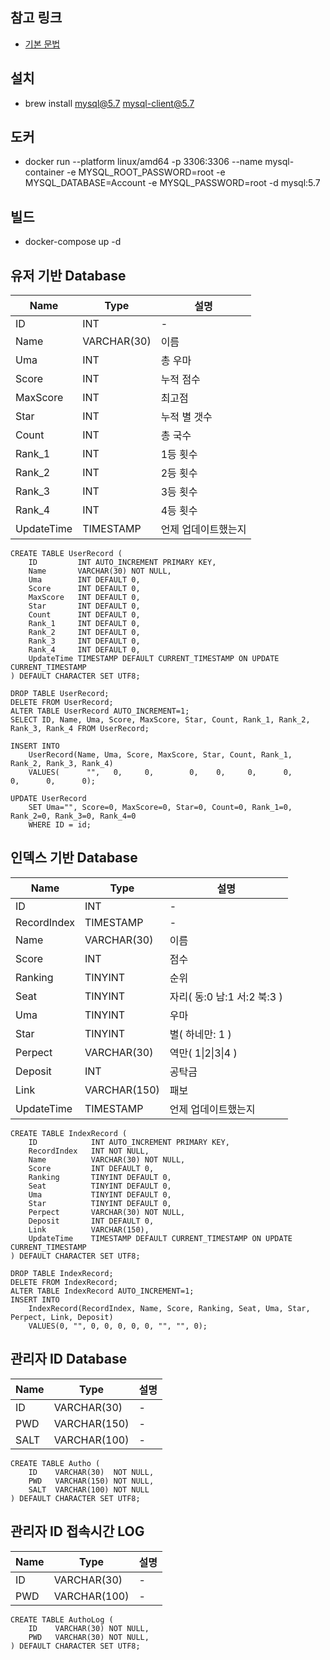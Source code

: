 ## 참고 링크
* [기본 문법](http://www.tcpschool.com/mysql/mysql_basic_syntax)

## 설치
* brew install mysql@5.7 mysql-client@5.7

## 도커
* docker run --platform linux/amd64 -p 3306:3306 --name mysql-container -e MYSQL_ROOT_PASSWORD=root -e MYSQL_DATABASE=Account -e MYSQL_PASSWORD=root -d mysql:5.7

## 빌드
* docker-compose up -d

## 유저 기반 Database
| Name       | Type        | 설명                |
| ---------- | ----------- | ------------------- |
| ID         | INT         | -                   |
| Name       | VARCHAR(30) | 이름                |
| Uma        | INT         | 총 우마             |
| Score      | INT         | 누적 점수           |
| MaxScore   | INT         | 최고점              |
| Star       | INT         | 누적 별 갯수        |
| Count      | INT         | 총 국수             |
| Rank_1     | INT         | 1등 횟수            |
| Rank_2     | INT         | 2등 횟수            |
| Rank_3     | INT         | 3등 횟수            |
| Rank_4     | INT         | 4등 횟수            |
| UpdateTime | TIMESTAMP   | 언제 업데이트했는지 |

```
CREATE TABLE UserRecord (
    ID         INT AUTO_INCREMENT PRIMARY KEY,
    Name       VARCHAR(30) NOT NULL,
    Uma        INT DEFAULT 0,
    Score      INT DEFAULT 0,
    MaxScore   INT DEFAULT 0,
    Star       INT DEFAULT 0,
    Count      INT DEFAULT 0,
    Rank_1     INT DEFAULT 0,
    Rank_2     INT DEFAULT 0,
    Rank_3     INT DEFAULT 0,
    Rank_4     INT DEFAULT 0,
    UpdateTime TIMESTAMP DEFAULT CURRENT_TIMESTAMP ON UPDATE CURRENT_TIMESTAMP
) DEFAULT CHARACTER SET UTF8;
```
```
DROP TABLE UserRecord;
DELETE FROM UserRecord;
ALTER TABLE UserRecord AUTO_INCREMENT=1;
SELECT ID, Name, Uma, Score, MaxScore, Star, Count, Rank_1, Rank_2, Rank_3, Rank_4 FROM UserRecord;

INSERT INTO 
    UserRecord(Name, Uma, Score, MaxScore, Star, Count, Rank_1, Rank_2, Rank_3, Rank_4) 
    VALUES(      "",   0,     0,        0,    0,     0,      0,      0,      0,      0);

UPDATE UserRecord
    SET Uma="", Score=0, MaxScore=0, Star=0, Count=0, Rank_1=0, Rank_2=0, Rank_3=0, Rank_4=0
    WHERE ID = id;
```

## 인덱스 기반 Database
| Name        | Type         | 설명                        |
| ----------- | ------------ | --------------------------- |
| ID          | INT          | -                           |
| RecordIndex | TIMESTAMP    | -                           |
| Name        | VARCHAR(30)  | 이름                        |
| Score       | INT          | 점수                        |
| Ranking     | TINYINT      | 순위                        |
| Seat        | TINYINT      | 자리( 동:0 남:1 서:2 북:3 ) |
| Uma         | TINYINT      | 우마                        |
| Star        | TINYINT      | 별( 하네만: 1 )             |
| Perpect     | VARCHAR(30)  | 역만( 1\|2\|3\|4 )          |
| Deposit     | INT          | 공탁금                      |
| Link        | VARCHAR(150) | 패보                        |
| UpdateTime  | TIMESTAMP    | 언제 업데이트했는지         |
```
CREATE TABLE IndexRecord (
    ID            INT AUTO_INCREMENT PRIMARY KEY,
    RecordIndex   INT NOT NULL,
    Name          VARCHAR(30) NOT NULL,
    Score         INT DEFAULT 0,
    Ranking       TINYINT DEFAULT 0,
    Seat          TINYINT DEFAULT 0,
    Uma           TINYINT DEFAULT 0,
    Star          TINYINT DEFAULT 0,
    Perpect       VARCHAR(30) NOT NULL,
    Deposit       INT DEFAULT 0,
    Link          VARCHAR(150),
    UpdateTime    TIMESTAMP DEFAULT CURRENT_TIMESTAMP ON UPDATE CURRENT_TIMESTAMP
) DEFAULT CHARACTER SET UTF8;
```
```
DROP TABLE IndexRecord;
DELETE FROM IndexRecord;
ALTER TABLE IndexRecord AUTO_INCREMENT=1;
INSERT INTO 
    IndexRecord(RecordIndex, Name, Score, Ranking, Seat, Uma, Star, Perpect, Link, Deposit) 
    VALUES(0, "", 0, 0, 0, 0, 0, "", "", 0);
```

## 관리자 ID Database
| Name | Type         | 설명 |
| ---- | ------------ | ---- |
| ID   | VARCHAR(30)  | -    |
| PWD  | VARCHAR(150) | -    |
| SALT | VARCHAR(100) | -    |

```
CREATE TABLE Autho (
    ID    VARCHAR(30)  NOT NULL,
    PWD   VARCHAR(150) NOT NULL,
    SALT  VARCHAR(100) NOT NULL
) DEFAULT CHARACTER SET UTF8;

```

## 관리자 ID 접속시간 LOG
| Name | Type         | 설명 |
| ---- | ------------ | ---- |
| ID   | VARCHAR(30)  | -    |
| PWD  | VARCHAR(100) | -    |

```
CREATE TABLE AuthoLog (
    ID    VARCHAR(30) NOT NULL,
    PWD   VARCHAR(30) NOT NULL,
) DEFAULT CHARACTER SET UTF8;
```